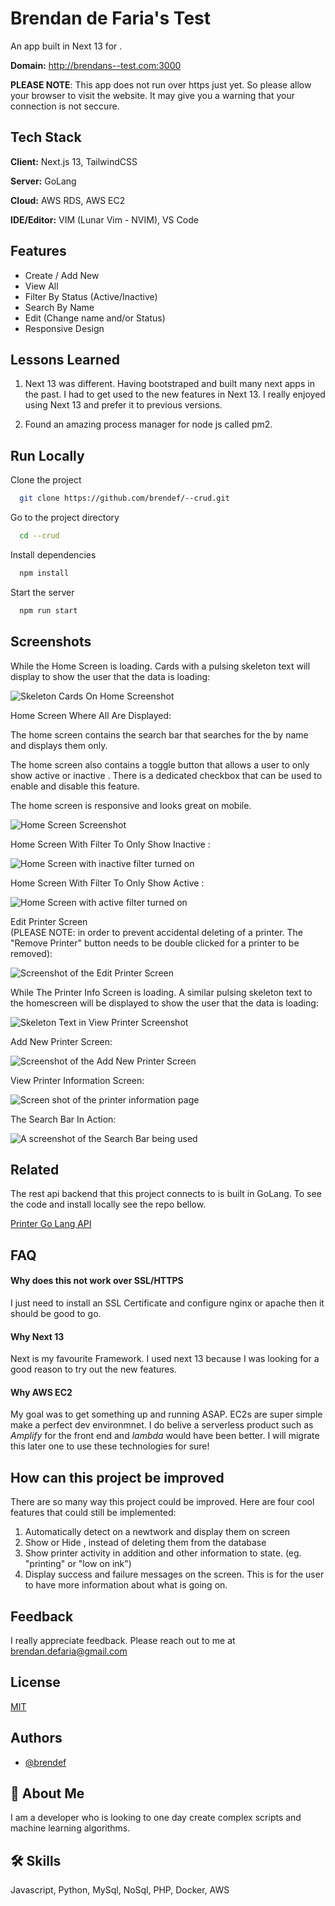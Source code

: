 
# Brendan de Faria's  Test

An app built in Next 13 for . 

**Domain:** http://brendans--test.com:3000

**PLEASE NOTE**: This app does not run over https just yet. So please allow your browser to visit the website. It may give you a warning that your connection is not seccure.


## Tech Stack

**Client:** Next.js 13, TailwindCSS

**Server:** GoLang

**Cloud:** AWS RDS, AWS EC2

**IDE/Editor:** VIM (Lunar Vim - NVIM), VS Code


## Features

- Create / Add New 
- View All 
- Filter  By Status (Active/Inactive)
- Search  By Name
- Edit  (Change name and/or Status)
- Responsive Design


## Lessons Learned

1. Next 13 was different. Having bootstraped and built many next apps in the past. I had to get used to the new features in Next 13. I really enjoyed using Next 13 and prefer it to previous versions. 

2. Found an amazing process manager for node js called pm2. 



## Run Locally

Clone the project

```bash
  git clone https://github.com/brendef/--crud.git
```

Go to the project directory

```bash
  cd --crud
```

Install dependencies

```bash
  npm install
```

Start the server

```bash
  npm run start
```


## Screenshots

While the Home Screen is loading. Cards with a pulsing skeleton text will display to show the user that the data is loading:

![Skeleton Cards On Home Screenshot](https://github.com/brendef/--crud/blob/main/screenshots/skeleton-home.png?raw=true)

Home Screen Where All  Are Displayed:

The home screen contains the search bar that searches for the  by name and displays them only. 

The home screen also contains a toggle button that allows a user to only show active or inactive . There is a dedicated checkbox that can be used to enable and disable this feature. 

The home screen is responsive and looks great on mobile.

![Home Screen Screenshot](https://github.com/brendef/--crud/blob/main/screenshots/home.png?raw=true)

Home Screen With Filter To Only Show Inactive :

![Home Screen with inactive filter turned on](https://github.com/brendef/--crud/blob/main/screenshots/filter-active.png?raw=true)

Home Screen With Filter To Only Show Active :

![Home Screen with active filter turned on](https://github.com/brendef/--crud/blob/main/screenshots/filter-active.png?raw=true)

Edit Printer Screen \
(PLEASE NOTE: in order to prevent accidental deleting of a printer. The "Remove Printer" button needs to be double clicked for a printer to be removed):

![Screenshot of the Edit Printer Screen](https://github.com/brendef/--crud/blob/main/screenshots/edit-printer.png?raw=true)

While The Printer Info Screen is loading. A similar pulsing skeleton text to the homescreen will be displayed to show the user that the data is loading:

![Skeleton Text in View Printer Screenshot](https://github.com/brendef/--crud/blob/main/screenshots/skeleton-view.png?raw=true)

Add New Printer Screen:

![Screenshot of the Add New Printer Screen](https://github.com/brendef/--crud/blob/main/screenshots/new-printer.png?raw=true)

View Printer Information Screen:

![Screen shot of the printer information page](https://github.com/brendef/--crud/blob/main/screenshots/view-printer.png?raw=true)

The Search Bar In Action:

![A screenshot of the Search Bar being used](https://github.com/brendef/--crud/blob/main/screenshots/search-printer.png?raw=true)


## Related

The rest api backend that this project connects to is built in GoLang. To see the code and install locally see the repo bellow.

[Printer Go Lang API](https://github.com/brendef/-printer-api.git)


## FAQ

#### Why does this not work over SSL/HTTPS

I just need to install an SSL Certificate and configure nginx or apache then it should be good to go.

#### Why Next 13

Next is my favourite Framework. I used next 13 because I was looking for a good reason to try out the new features. 

#### Why AWS EC2

My goal was to get something up and running ASAP. EC2s are super simple make a perfect dev environmnet. I do belive a serverless product such as *Amplify* for the front end and *lambda* would have been better. I will migrate this later one to use these technologies for sure!

## How can this project be improved

There are so many way this project could be improved. Here are four cool features that could still be implemented:
1. Automatically detect  on a newtwork and display them on screen
2. Show or Hide , instead of deleting them from the database
3. Show printer activity in addition and other information to state. (eg. "printing" or "low on ink")
4. Display success and failure messages on the screen. This is for the user to have more information about what is going on.

## Feedback

I really appreciate feedback. Please reach out to me at brendan.defaria@gmail.com


## License

[MIT](https://choosealicense.com/licenses/mit/)


## Authors

- [@brendef](https://www.github.com/brendef)


## 🚀 About Me
I am a developer who is looking to one day create complex scripts and machine learning algorithms.


## 🛠 Skills
Javascript, Python, MySql, NoSql, PHP, Docker, AWS

